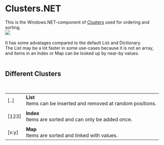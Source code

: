 ﻿<h1>Clusters.NET</h1>

<p>
This is the Windows.NET-component of
<a href="http://github.com/svenbieg/clusters">Clusters</a>
used for ordering and sorting.<br />
<img src="https://github.com/svenbieg/Clusters.NET/assets/12587394/4ea7ffb9-b870-47e7-a20f-899c64e9b1ec" /><br />
<br />
It has some advatages compared to the default List and Dictionary.<br />
The List may be a lot faster in some use-cases because it is not an array,<br />
and items in an Index or Map can be looked up by near-by values.<br />
<br />

<h2>Different Clusters</h2><br />

<table>
  <tr>
    <td>[..]</td>
    <td><b>List</b><br />Items can be inserted and removed at random positions.</td>
  </tr><tr><td></td></tr><tr>
    <td>[123]</td>
    <td><b>Index</b><br />Items are sorted and can only be added once.</td>
  </tr><tr><td></td></tr><tr>
    <td>[x:y]</td>
    <td><b>Map</b><br />Items are sorted and linked with values.</td>
  </tr>
</table><br />

<br /><br /><br /><br /><br />
